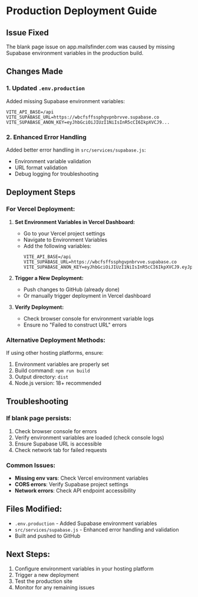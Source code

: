 # Production Deployment Guide

## Issue Fixed
The blank page issue on app.mailsfinder.com was caused by missing Supabase environment variables in the production build.

## Changes Made

### 1. Updated `.env.production`
Added missing Supabase environment variables:
```
VITE_API_BASE=/api
VITE_SUPABASE_URL=https://wbcfsffssphgvpnbrvve.supabase.co
VITE_SUPABASE_ANON_KEY=eyJhbGciOiJIUzI1NiIsInR5cCI6IkpXVCJ9...
```

### 2. Enhanced Error Handling
Added better error handling in `src/services/supabase.js`:
- Environment variable validation
- URL format validation
- Debug logging for troubleshooting

## Deployment Steps

### For Vercel Deployment:

1. **Set Environment Variables in Vercel Dashboard:**
   - Go to your Vercel project settings
   - Navigate to Environment Variables
   - Add the following variables:
     ```
     VITE_API_BASE=/api
     VITE_SUPABASE_URL=https://wbcfsffssphgvpnbrvve.supabase.co
     VITE_SUPABASE_ANON_KEY=eyJhbGciOiJIUzI1NiIsInR5cCI6IkpXVCJ9.eyJpc3MiOiJzdXBhYmFzZSIsInJlZiI6IndiY2ZzZmZzc3BoZ3ZwbmJydnZlIiwicm9sZSI6ImFub24iLCJpYXQiOjE3NTUxNzM3NTQsImV4cCI6MjA3MDc0OTc1NH0.3GV4dQm0Aqm8kbNzPJYOCFLnvhyNqxCJCtwfmUAw29Y
     ```

2. **Trigger a New Deployment:**
   - Push changes to GitHub (already done)
   - Or manually trigger deployment in Vercel dashboard

3. **Verify Deployment:**
   - Check browser console for environment variable logs
   - Ensure no "Failed to construct URL" errors

### Alternative Deployment Methods:

If using other hosting platforms, ensure:
1. Environment variables are properly set
2. Build command: `npm run build`
3. Output directory: `dist`
4. Node.js version: 18+ recommended

## Troubleshooting

### If blank page persists:
1. Check browser console for errors
2. Verify environment variables are loaded (check console logs)
3. Ensure Supabase URL is accessible
4. Check network tab for failed requests

### Common Issues:
- **Missing env vars**: Check Vercel environment variables
- **CORS errors**: Verify Supabase project settings
- **Network errors**: Check API endpoint accessibility

## Files Modified:
- `.env.production` - Added Supabase environment variables
- `src/services/supabase.js` - Enhanced error handling and validation
- Built and pushed to GitHub

## Next Steps:
1. Configure environment variables in your hosting platform
2. Trigger a new deployment
3. Test the production site
4. Monitor for any remaining issues
